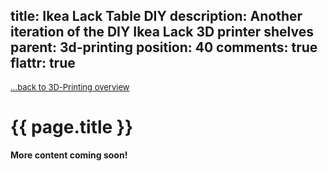title: Ikea Lack Table DIY
description: Another iteration of the DIY Ikea Lack 3D printer shelves
parent: 3d-printing
position: 40
comments: true
flattr: true
---

<span style="font-size: small;">[...back to 3D-Printing overview](3d-printing.html)</span>

# {{ page.title }}

**More content coming soon!**

